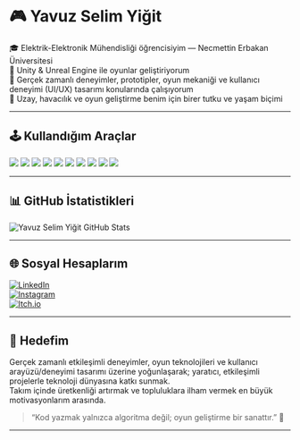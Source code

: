 # 🎮 Yavuz Selim Yiğit

🎓 Elektrik-Elektronik Mühendisliği öğrencisiyim — Necmettin Erbakan Üniversitesi  
🧠 Unity & Unreal Engine ile oyunlar geliştiriyorum  
👾 Gerçek zamanlı deneyimler, prototipler, oyun mekaniği ve kullanıcı deneyimi (UI/UX) tasarımı konularında çalışıyorum  
🚀 Uzay, havacılık ve oyun geliştirme benim için birer tutku ve yaşam biçimi

---

## 🕹️ Kullandığım Araçlar

<p align="left">
  <img src="https://img.shields.io/badge/C++-00599C?style=for-the-badge&logo=c%2B%2B&logoColor=white" />
  <img src="https://img.shields.io/badge/Python-3776AB?style=for-the-badge&logo=python&logoColor=white" />
  <img src="https://img.shields.io/badge/C%23-239120?style=for-the-badge&logo=c-sharp&logoColor=white" />
  <img src="https://img.shields.io/badge/Qt-41CD52?style=for-the-badge&logo=qt&logoColor=white" />
  <img src="https://img.shields.io/badge/Unity-000000?style=for-the-badge&logo=unity&logoColor=white" />
  <img src="https://img.shields.io/badge/Unreal%20Engine-313131?style=for-the-badge&logo=unrealengine&logoColor=white" />
  <img src="https://img.shields.io/badge/Blender-F5792A?style=for-the-badge&logo=blender&logoColor=white" />
  <img src="https://img.shields.io/badge/Figma-F24E1E?style=for-the-badge&logo=figma&logoColor=white" />
  <img src="https://img.shields.io/badge/XD-FF61F6?style=for-the-badge&logo=adobexd&logoColor=white" />
  <img src="https://img.shields.io/badge/Canva-00C4CC?style=for-the-badge&logo=canva&logoColor=white" />
</p>

---

## 📊 GitHub İstatistikleri

![Yavuz Selim Yiğit GitHub Stats](https://github-readme-stats.vercel.app/api?username=Yavuz-Selim-Yigit&show_icons=true&theme=github_dark&bg_color=000C1D&title_color=58A6FF&icon_color=58A6FF&text_color=ADBAC7)

---

## 🌐 Sosyal Hesaplarım

[![LinkedIn](https://img.shields.io/badge/LinkedIn-Yavuz%20Selim%20Yiğit-blue?style=for-the-badge&logo=linkedin)](https://www.linkedin.com/in/yavuz-selim-yigit/)  
[![Instagram](https://img.shields.io/badge/Instagram-yselimygt-E4405F?style=for-the-badge&logo=instagram&logoColor=white)](https://instagram.com/yselimygt)  
[![Itch.io](https://img.shields.io/badge/Itch.io-Gamedev-FA5C5C?style=for-the-badge&logo=itch.io&logoColor=white)](https://yavuz-selim-yigit.itch.io/)

---

## 🎯 Hedefim
Gerçek zamanlı etkileşimli deneyimler, oyun teknolojileri ve kullanıcı arayüzü/deneyimi tasarımı üzerine yoğunlaşarak; yaratıcı, etkileşimli projelerle teknoloji dünyasına katkı sunmak.  
Takım içinde üretkenliği artırmak ve topluluklara ilham vermek en büyük motivasyonlarım arasında.

> “Kod yazmak yalnızca algoritma değil; oyun geliştirme bir sanattır.” 🎨
****
